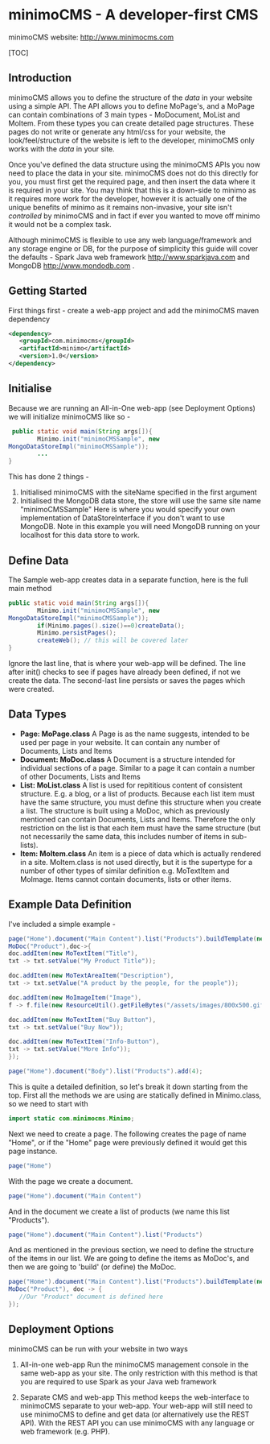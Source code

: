 minimoCMS - A developer-first CMS
==========

minimoCMS website: http://www.minimocms.com

[TOC]

## Introduction

minimoCMS allows you to define the structure of the *data* in your website
using a simple API. The API allows you to define MoPage's, and a MoPage can
contain combinations of 3 main types - MoDocument, MoList and MoItem. From
these types you can create detailed page structures. These pages do not
write or generate any html/css for your website, the look/feel/structure of
the website is left to the developer, minimoCMS only works with the *data*
in your site.

Once you've defined the data structure using the minimoCMS APIs you now
need to place the data in your site. minimoCMS does not do this directly
for you, you must first get the required page, and then insert the data
where it is required in your site. You may think that this is a down-side
to minimo as it requires more work for the developer, however it is
actually one of the unique benefits of minimo as it remains non-invasive,
your site isn't *controlled* by minimoCMS and in fact if ever you wanted to
move off minimo it would not be a complex task.

Although minimoCMS is flexible to use any web language/framework and any
storage engine or DB, for the purpose of simplicity this guide will cover
the defaults - Spark Java web framework http://www.sparkjava.com and
MongoDB http://www.mondodb.com .

Getting Started
------------------
First things first - create a web-app project and add the minimoCMS maven
dependency

```xml
<dependency>
   <groupId>com.minimocms</groupId>
   <artifactId>minimo</artifactId>
   <version>1.0</version>
</dependency>
```

Initialise
----------
Because we are running an All-in-One web-app (see Deployment Options) we
will initialize minimoCMS like so -

```java
 public static void main(String args[]){
        Minimo.init("minimoCMSSample", new
MongoDataStoreImpl("minimoCMSSample"));
        ...
}
```
This has done 2 things -
1. Initialised minimoCMS with the siteName specified in the first argument
2. Initialised the MongoDB data store, the store will use the same site
name "minimoCMSSample"
    Here is where you would specify your own implementation of
DataStoreInterface if you don't want to use MongoDB. Note in this example
you will need MongoDB running on your localhost for this data store to work.

Define Data
--------------
The Sample web-app creates data in a separate function, here is the full
main method

```java
public static void main(String args[]){
        Minimo.init("minimoCMSSample", new
MongoDataStoreImpl("minimoCMSSample"));
        if(Minimo.pages().size()==0)createData();
        Minimo.persistPages();
        createWeb(); // this will be covered later
}
```
Ignore the last line, that is where your web-app will be defined. The line
after init() checks to see if pages have already been defined, if not we
create the data. The second-last line persists or saves the pages which
were created.

Data Types
-------------
- **Page: MoPage.class**
   A Page is as the name suggests, intended to be used per page in your
website. It can contain any number of Documents, Lists and Items
- **Document: MoDoc.class**
   A Document is a structure intended for individual sections of a page.
Similar to a page it can contain a number of other Documents, Lists and
Items
- **List: MoList.class**
   A list is used for repititious content of consistent structure. E.g. a
blog, or a list of products. Because each list item must have the same
structure, you must define this structure when you create a list. The
structure is built using a MoDoc, which as previously mentioned can contain
Documents, Lists and Items. Therefore the only restriction on the list is
that each item must have the same structure (but not necessarily the same
data, this includes number of items in sub-lists).
- **Item: MoItem.class**
   An item is a piece of data which is actually rendered in a site.
MoItem.class is not used directly, but it is the supertype for a number of
other types of similar definition e.g. MoTextItem and MoImage. Items cannot
contain documents, lists or other items.

Example Data Definition
-----------------------------
I've included a simple example -

```java
page("Home").document("Main Content").list("Products").buildTemplate(new
MoDoc("Product"),doc->{
doc.addItem(new MoTextItem("Title"),
txt -> txt.setValue("My Product Title"));

doc.addItem(new MoTextAreaItem("Description"),
txt -> txt.setValue("A product by the people, for the people"));

doc.addItem(new MoImageItem("Image"),
f -> f.file(new ResourceUtil().getFileBytes("/assets/images/800x500.gif")));

doc.addItem(new MoTextItem("Buy Button"),
txt -> txt.setValue("Buy Now"));

doc.addItem(new MoTextItem("Info-Button"),
txt -> txt.setValue("More Info"));
});

page("Home").document("Body").list("Products").add(4);
```

This is quite a detailed definition, so let's break it down starting from
the top.
First all the methods we are using are statically defined in Minimo.class,
so we need to start with
```java
import static com.minimocms.Minimo;
```
Next we need to create a page. The following creates the page of name
"Home", or if the "Home" page were previously defined it would get this
page instance.
```java
page("Home")
```
With the page we create a document.
```java
page("Home").document("Main Content")
```
And in the document we create a list of products (we name this list
"Products").
```java
page("Home").document("Main Content").list("Products")
```
And as mentioned in the previous section, we need to define the structure
of the items in our list. We are going to define the items as MoDoc's, and
then we are going to 'build' (or define) the MoDoc.
```java
page("Home").document("Main Content").list("Products").buildTemplate(new
MoDoc("Product"), doc -> {
   //Our "Product" document is defined here
});
```



Deployment Options
------------------------
minimoCMS can be run with your website in two ways

1. All-in-one web-app
   Run the minimoCMS management console in the same web-app as your site.
The only restriction with this method is that you are required to use Spark
as your Java web framework

2. Separate CMS and web-app
   This method keeps the web-interface to minimoCMS separate to your
web-app. Your web-app will still need to use minimoCMS to define and get
data (or alternatively use the REST API). With the REST API you can use
minimoCMS with any language or web framework (e.g. PHP).
